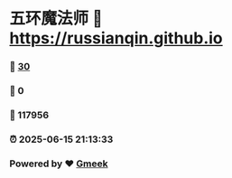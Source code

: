 # 五环魔法师 :link: https://russianqin.github.io 
### :page_facing_up: [30](https://russianqin.github.io/tag.html) 
### :speech_balloon: 0 
### :hibiscus: 117956 
### :alarm_clock: 2025-06-15 21:13:33 
### Powered by :heart: [Gmeek](https://github.com/Meekdai/Gmeek)
